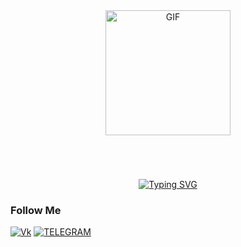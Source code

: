 <div id="header" style="text-align: center; margin-bottom: 20px;">
  <img 
    src="https://media.giphy.com/media/OwK8oFeh9C46Y/giphy.gif?cid=ecf05e47p5xsacestt011a6uzo720zvvlptai2ljv4mmh083&ep=v1_gifs_search&rid=giphy.gif&ct=g" 
    width="200" 
    alt="GIF" 
    style="margin-bottom: 50px;">
</div>


 <div class = "a" style="text-align: center">
 <a href="https://git.io/typing-svg"><img src="https://readme-typing-svg.demolab.com?font=Fira+Code&weight=450&size=30&duration=3000&pause=2500&color=6D9FFF&background=36FFF600&center=true&vCenter=true&width=900&lines=Hi,+call+me+NaoNao,+it's+more+convenient;А+student+of+applied+computer+science;Now+I’m+focusing+on+studying+at+the+university;Want+to+dive+deeper+into+car+programming." alt="Typing SVG" /></a>
 </div> 

<!-- Подключите Font Awesome -->
<link href="https://cdnjs.cloudflare.com/ajax/libs/font-awesome/6.0.0-beta3/css/all.min.css" rel="stylesheet">

<div style="text-align: center;">
  <!-- Иконка Python -->
  <a href="https://www.python.org" target="_blank" style="margin: 0 10px;">
    <i class="fab fa-python fa-3x" style="color: #306998;"></i>
  </a>

  <!-- Иконка C++ -->
  <a href="https://isocpp.org" target="_blank" style="margin: 0 10px;">
    <i class="fab fa-cuttlefish fa-3x" style="color: #00599C;"></i>
  </a>

  <!-- Иконка HTML -->
  <a href="https://developer.mozilla.org/en-US/docs/Web/HTML" target="_blank" style="margin: 0 10px;">
    <i class="fab fa-html5 fa-3x" style="color: #E34F26;"></i>
  </a>

  <!-- Иконка CSS -->
  <a href="https://developer.mozilla.org/en-US/docs/Web/CSS" target="_blank" style="margin: 0 10px;">
    <i class="fab fa-css3-alt fa-3x" style="color: #1572B6;"></i>
  </a>

  <!-- Иконка Cisco -->
  <a href="https://www.cisco.com" target="_blank" style="margin: 0 10px;">
    <i class="fab fa-cogs fa-3x" style="color: #1BA2D7;"></i>
  </a>

  <!-- Иконка Figma -->
  <a href="https://www.figma.com" target="_blank" style="margin: 0 10px;">
    <i class="fab fa-figma fa-3x" style="color: #F24E1E;"></i>
  </a>
</div>


### Follow Me
[![Vk](https://shields.io/badge/-Vkontakte-0077FF?style=for-the-badge&logo=Vk&logoColor=fff)](https://vk.com/naonaogh)
[![TELEGRAM](https://shields.io/badge/-TELEGRAM-28A8E9?style=for-the-badge&logo=TELEGRAM&logoColor=fff)](https://t.me/naonaogh)
